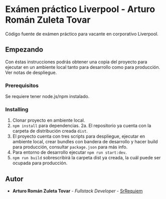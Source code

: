 # Exámen práctico Liverpool - Arturo Román Zuleta Tovar

Código fuente de exámen práctico para vacante en corporativo Liverpool.

## Empezando

Con éstas instrucciones podrás obtener una copia del proyecto para ejecutar en un ambiente local tanto para desarrollo como para producción. Ver notas de despliegue.

### Prerequisitos

Se requiere tener node.js/npm instalado.

### Installing

1. Clonar proyecto en ambiente local.
2. `npm install` para dependencias.
2a. El repositorio ya cuenta con la carpeta de distribución creada `dist`.
3. El proyecto cuenta con tres scripts para despliegue, ejecutar en ambiente local, crear bundles con bandera de desarrollo y hacer build para producción, consultar `package.json` para más info.
4. Para entorno de desarrollo ejecutar `npm run start:dev`.
5. `npm run build` sobrescribirá la carpeta dist ya creada, la cuál puede ser ocupada para producción.

## Autor

* **Arturo Román Zuleta Tovar** - *Fullstack Developer* - [SrRequiem](https://github.com/SrRequiem)